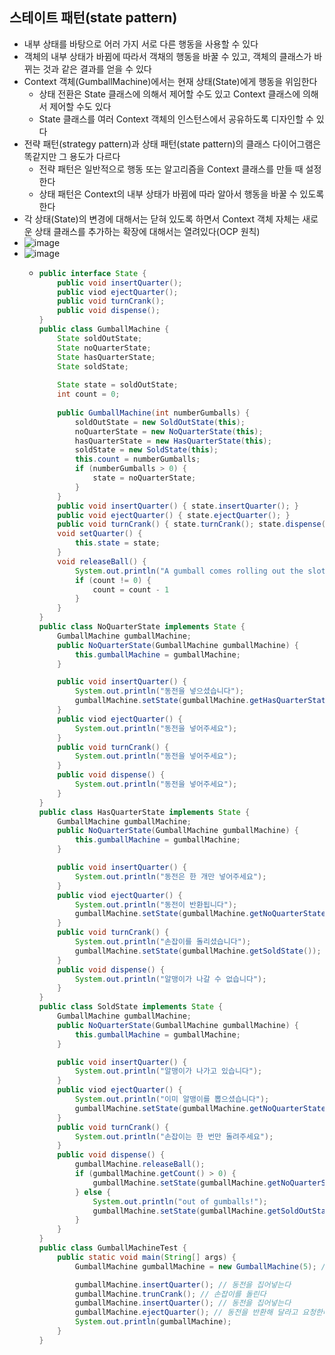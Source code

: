 ## 스테이트 패턴(state pattern)
- 내부 상태를 바탕으로 어러 가지 서로 다른 행동을 사용할 수 있다
- 객체의 내부 상태가 바뀜에 따라서 객채의 행동을 바꿀 수 있고, 객체의 클래스가 바뀌는 것과 같은 결과를 얻을 수 있다
- Context 객체(GumballMachine)에서는 현재 상태(State)에게 행동을 위임한다
  - 상태 전환은 State 클래스에 의해서 제어할 수도 있고 Context 클래스에 의해서 제어할 수도 있다
  - State 클래스를 여러 Context 객체의 인스턴스에서 공유하도록 디자인할 수 있다
- 전략 패턴(strategy pattern)과 상태 패턴(state pattern)의 클래스 다이어그램은 똑같지만 그 용도가 다르다
  - 전략 패턴은 일반적으로 행동 또는 알고리즘을 Context 클래스를 만들 때 설정한다
  - 상태 패턴은 Context의 내부 상태가 바뀜에 따라 알아서 행동을 바꿀 수 있도록 한다
- 각 상태(State)의 변경에 대해서는 닫혀 있도록 하면서 Context 객체 자체는 새로운 상태 클래스를 추가하는 확장에 대해서는 열려있다(OCP 원칙)
- ![image](https://github.com/kimho1wq/TIL/assets/15611500/294bb099-c539-4f23-85c9-02d9f1342764)
- ![image](https://github.com/kimho1wq/TIL/assets/15611500/186b82df-efaa-4634-b1a8-8e9bc6be76ce)
  - ```java
    public interface State {
        public void insertQuarter();
        public viod ejectQuarter();
        public void turnCrank();
        public void dispense();
    }
    public class GumballMachine {
        State soldOutState;
        State noQuarterState;
        State hasQuarterState;
        State soldState;
        
        State state = soldOutState;
        int count = 0;
          
        public GumballMachine(int numberGumballs) {
            soldOutState = new SoldOutState(this);
            noQuarterState = new NoQuarterState(this);
            hasQuarterState = new HasQuarterState(this);
            soldState = new SoldState(this);
            this.count = numberGumballs;
            if (numberGumballs > 0) {
                state = noQuarterState;
            }
        }
        public void insertQuarter() { state.insertQuarter(); }
        public void ejectQuarter() { state.ejectQuarter(); }
        public void turnCrank() { state.turnCrank(); state.dispense(); }
        void setQuarter() {
            this.state = state;
        }
        void releaseBall() {
            System.out.println("A gumball comes rolling out the slot..");
            if (count != 0) {
                count = count - 1
            }
        }
    }
    public class NoQuarterState implements State {
        GumballMachine gumballMachine;
        public NoQuarterState(GumballMachine gumballMachine) {
            this.gumballMachine = gumballMachine;
        }
    
        public void insertQuarter() {
            System.out.println("동전을 넣으셨습니다");
            gumballMachine.setState(gumballMachine.getHasQuarterState());
        }
        public viod ejectQuarter() {
            System.out.println("동전을 넣어주세요");
        }        
        public void turnCrank() {
            System.out.println("동전을 넣어주세요");
        }
        public void dispense() {
            System.out.println("동전을 넣어주세요");
        }        
    }
    public class HasQuarterState implements State {
        GumballMachine gumballMachine;
        public NoQuarterState(GumballMachine gumballMachine) {
            this.gumballMachine = gumballMachine;
        }
    
        public void insertQuarter() {
            System.out.println("동전은 한 개만 넣어주세요");
        }
        public viod ejectQuarter() {
            System.out.println("동전이 반환됩니다");
            gumballMachine.setState(gumballMachine.getNoQuarterState());
        }        
        public void turnCrank() {
            System.out.println("손잡이를 돌리셨습니다");
            gumballMachine.setState(gumballMachine.getSoldState());
        }
        public void dispense() {
            System.out.println("알맹이가 나갈 수 없습니다");
        }        
    }   
    public class SoldState implements State {
        GumballMachine gumballMachine;
        public NoQuarterState(GumballMachine gumballMachine) {
            this.gumballMachine = gumballMachine;
        }
    
        public void insertQuarter() {
            System.out.println("알맹이가 나가고 있습니다");
        }
        public viod ejectQuarter() {
            System.out.println("이미 알맹이를 뽑으셨습니다");
            gumballMachine.setState(gumballMachine.getNoQuarterState());
        }        
        public void turnCrank() {
            System.out.println("손잡이는 한 번만 돌려주세요");
        }
        public void dispense() {
            gumballMachine.releaseBall();
            if (gumballMachine.getCount() > 0) {
                gumballMachine.setState(gumballMachine.getNoQuarterState());
            } else {
                System.out.println("out of gumballs!");
                gumballMachine.setState(gumballMachine.getSoldOutState());
            }
        }        
    }   
    public class GumballMachineTest {
        public static void main(String[] args) {
            GumballMachine gumballMachine = new GumballMachine(5); // 5개의 알맹이를 가지고있다
    
            gumballMachine.insertQuarter(); // 동전을 집어넣는다
            gumballMachine.trunCrank(); // 손잡이를 돌린다
            gumballMachine.insertQuarter(); // 동전을 집어넣는다
            gumballMachine.ejectQuarter(); // 동전을 반환해 달라고 요청한다
            System.out.println(gumballMachine);
        }
    }
    ```






















